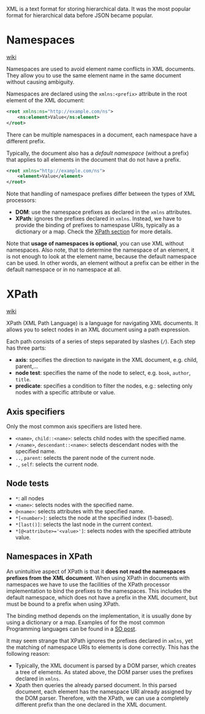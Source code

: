 XML is a text format for storing hierarchical data. It was the most popular format for hierarchical data before JSON became popular. 

# Namespaces
[wiki](https://en.wikipedia.org/wiki/XML_namespace)

Namespaces are used to avoid element name conflicts in XML documents. They allow you to use the same element name in the same document without causing ambiguity.

Namespaces are declared using the `xmlns:<prefix>` attribute in the root element of the XML document:
```xml
<root xmlns:ns="http://example.com/ns">
    <ns:element>Value</ns:element>
</root>
```

There can be multiple namespaces in a document, each namespace have a different prefix.

Typically, the document also has a *default namespace* (without a prefix) that applies to all elements in the document that do not have a prefix.

```xml
<root xmlns="http://example.com/ns">
    <element>Value</element>
</root>
```

Note that handling of namespace prefixes differ between the types of XML processors:

- **DOM**: use the namespace prefixes as declared in the `xmlns` attributes.
- **XPath**: ignores the prefixes declared in `xmlns`. Instead, we have to provide the binding of prefixes to namespase URIs, typically as a dictionary or a map. Check the [XPath section](#namespaces-in-xpath) for more details.

Note that **usage of namespaces is optional**, you can use XML without namespaces. Also note, that to determine the namespace of an element, it is not enough to look at the element name, because the default namespace can be used. In other words, an element without a prefix can be either in the default namespace or in no namespace at all.



# XPath
[wiki](https://en.wikipedia.org/wiki/XPath)

XPath (XML Path Language) is a language for navigating XML documents. It allows you to select nodes in an XML document using a path expression.

Each path consists of a series of steps separated by slashes (`/`). Each step has three parts:

- **axis**: specifies the direction to navigate in the XML document, e.g. child, parent,...
- **node test**: specifies the name of the node to select, e.g. `book`, `author`, `title`.
- **predicate**: specifies a condition to filter the nodes, e.g.: selecting only nodes with a specific attribute or value.

## Axis specifiers
Only the most common axis specifiers are listed here.

- `<name>`, `child::<name>`: selects child nodes with the specified name.
- `/<name>`, `descendant::<name>`: selects descendant nodes with the specified name.
- `..`, `parent`: selects the parent node of the current node.
- `.`, `self`: selects the current node.


## Node tests

- `*`: all nodes
- `<name>`: selects nodes with the specified name.
- `@<name>`: selects attributes with the specified name.
- `*[<number>]`: selects the node at the specified index (1-based).
- `*[last()]`: selects the last node in the current context.
- `*[@<attribute>='<value>']`: selects nodes with the specified attribute value.


## Namespaces in XPath
An unintuitive aspect of XPath is that it **does not read the namespaces prefixes from the XML document**. When using XPath in documents with namespaces we have to use the facilities of the XPath processor implementation to bind the prefixes to the namespaces. This includes the default namespace, which does not have a prefix in the XML document, but must be bound to a prefix when using XPath.

The binding method depends on the implementation, it is usually done by using a dictionary or a map. Examples of for the most common Programming languages can be found in a [SO post](https://stackoverflow.com/questions/40796231/how-does-xpath-deal-with-xml-namespaces).

It may seem strange that XPath ignores the prefixes declared in `xmlns`, yet the matching of namespace URIs to elements is done correctly. This has the following reason:

- Typically, the XML document is parsed by a DOM parser, which creates a tree of elements. As stated above, the DOM parser uses the prefixes declared in `xmlns`.
- Xpath then queries the already parsed document. In this parsed document, each element has the namespace URI already assigned by the DOM parser. Therefore, with the XPath, we can use a completely different prefix than the one declared in the XML document.


